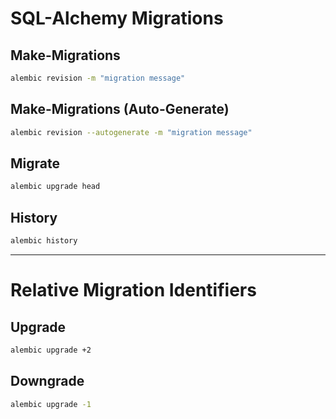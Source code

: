 # SQL-Alchemy Migrations

## Make-Migrations

```sh
alembic revision -m "migration message"
```

## Make-Migrations (Auto-Generate)

```sh
alembic revision --autogenerate -m "migration message"
```

## Migrate

```sh
alembic upgrade head
```

## History

```sh
alembic history
```

---

# Relative Migration Identifiers

## Upgrade

```sh
alembic upgrade +2
```

## Downgrade

```sh
alembic upgrade -1
```
